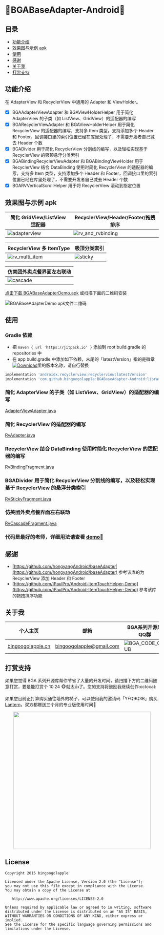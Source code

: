 :running:BGABaseAdapter-Android:running:
============

## 目录
* [功能介绍](#功能介绍)
* [效果图与示例 apk](#效果图与示例-apk)
* [使用](#使用)
* [感谢](#感谢)
* [关于我](#关于我)
* [打赏支持](#打赏支持)

## 功能介绍
在 AdapterView 和 RecyclerView 中通用的 Adapter 和 ViewHolder。

- [x] BGAAdapterViewAdapter 和 BGAViewHolderHelper 用于简化 AdapterView 的子类（如 ListView、GridView）的适配器的编写
- [x] BGARecyclerViewAdapter 和 BGAViewHolderHelper 用于简化 RecyclerView 的适配器的编写，支持多 Item 类型，支持添加多个 Header 和 Footer，回调接口里的索引位置已经在库里处理了，不需要开发者自己减去 Header 个数
- [x] BGADivider 用于简化 RecyclerView 分割线的编写，以及轻松实现基于 RecyclerView 的吸顶悬浮分类索引
- [x] BGABindingRecyclerViewAdapter 和 BGABindingViewHolder 用于 RecyclerView 结合 DataBinding 使用时简化 RecyclerView 的适配器的编写，支持多 Item 类型，支持添加多个 Header 和 Footer，回调接口里的索引位置已经在库里处理了，不需要开发者自己减去 Header 个数
- [x] BGARVVerticalScrollHelper 用于将 RecyclerView 滚动到指定位置

## 效果图与示例 apk

| 简化 GridView/ListView 适配器 | RecyclerView/Header/Footer/拖拽排序 |
| ------------ | ------------- |
| ![adapterview](https://user-images.githubusercontent.com/8949716/32135569-f0beeb58-bbc6-11e7-94a0-7b1503d3df1a.gif) | ![rv_and_rvbinding](https://user-images.githubusercontent.com/8949716/32135654-3844e17a-bbc8-11e7-92d7-589686ea8b8f.gif)  |

| RecyclerView 多 ItemType | 吸顶分类索引 |
| ------------ | ------------- |
| ![rv_multi_item](https://user-images.githubusercontent.com/8949716/32135664-55b3f494-bbc8-11e7-9e13-c33abdce281c.gif) | ![sticky](https://user-images.githubusercontent.com/8949716/32145544-892817a8-bc98-11e7-838d-a16841b1b2f6.gif)  |

| 仿美团外卖点餐界面左右联动 |
| ------------ |
| ![cascade](https://user-images.githubusercontent.com/8949716/32145548-94e29532-bc98-11e7-8d5f-c11119f45717.gif) |


[点击下载 BGABaseAdapterDemo.apk](http://fir.im/BGABaseAdapterDemo) 或扫描下面的二维码安装

![BGABaseAdapterDemo apk文件二维码](https://user-images.githubusercontent.com/8949716/31925781-946d8cfc-b850-11e7-9a75-2edda1033a3d.png)

## 使用

### Gradle 依赖

* 把 `maven { url 'https://jitpack.io' }` 添加到 root build.gradle 的 repositories 中
* 在 app build.gradle 中添加如下依赖，末尾的「latestVersion」指的是徽章[![Download](https://jitpack.io/v/bingoogolapple/BGABadgeView-Android.svg)](https://jitpack.io/#bingoogolapple/BGABadgeView-Android)里的版本名称，请自行替换

```groovy
implementation 'androidx.recyclerview:recyclerview:latestVersion'
implementation 'com.github.bingoogolapple:BGABaseAdapter-Android:library:latestVersion'
```

### 简化 AdapterView 的子类（如 ListView、GridView）的适配器的编写

[AdapterViewAdapter.java](https://github.com/bingoogolapple/BGABaseAdapter-Android/tree/master/demo/src/main/java/cn/bingoogolapple/baseadapter/demo/adapter/AdapterViewAdapter.java)

### 简化 RecyclerView 的适配器的编写

[RvAdapter.java](https://github.com/bingoogolapple/BGABaseAdapter-Android/tree/master/demo/src/main/java/cn/bingoogolapple/baseadapter/demo/adapter/RvAdapter.java)

### RecyclerView 结合 DataBinding 使用时简化 RecyclerView 的适配器的编写

[RvBindingFragment.java](https://github.com/bingoogolapple/BGABaseAdapter-Android/tree/master/demo/src/main/java/cn/bingoogolapple/baseadapter/demo/ui/fragment/RvBindingFragment.java)

### BGADivider 用于简化 RecyclerView 分割线的编写，以及轻松实现基于 RecyclerView 的悬浮分类索引

[RvStickyFragment.java](https://github.com/bingoogolapple/BGABaseAdapter-Android/tree/master/demo/src/main/java/cn/bingoogolapple/baseadapter/demo/ui/fragment/RvStickyFragment.java)

### 仿美团外卖点餐界面左右联动

[RvCascadeFragment.java](https://github.com/bingoogolapple/BGABaseAdapter-Android/tree/master/demo/src/main/java/cn/bingoogolapple/baseadapter/demo/ui/fragment/RvCascadeFragment.java)

### 代码是最好的老师，详细用法请查看 [demo](https://github.com/bingoogolapple/BGABaseAdapter-Android/tree/master/demo):feet:

## 感谢

* [https://github.com/hongyangAndroid/baseAdapter](https://github.com/hongyangAndroid/baseAdapter)
参考该库的为 RecyclerView 添加 Header 和 Footer
* [https://github.com/iPaulPro/Android-ItemTouchHelper-Demo](https://github.com/iPaulPro/Android-ItemTouchHelper-Demo)
参考该库的拖拽排序功能

## 关于我

| 个人主页 | 邮箱 | BGA系列开源库QQ群
| ------------- | ------------ | ------------ |
| <a  href="http://www.bingoogolapple.cn" target="_blank">bingoogolapple.cn</a>  | <a href="mailto:bingoogolapple@gmail.com" target="_blank">bingoogolapple@gmail.com</a> | ![BGA_CODE_CLUB](http://bgashare.bingoogolapple.cn/BGA_CODE_CLUB.png?imageView2/2/w/200) |

## 打赏支持

如果您觉得 BGA 系列开源库帮你节省了大量的开发时间，请扫描下方的二维码随意打赏，要是能打赏个 10.24 :monkey_face:就太:thumbsup:了。您的支持将鼓励我继续创作:octocat:

如果您目前正打算购买通往墙外的梯子，可以使用我的邀请码「YFQ9Q3B」购买 [Lantern](https://github.com/getlantern/forum)，双方都赠送三个月的专业版使用时间:beers:

<p align="center">
  <img src="http://bgashare.bingoogolapple.cn/bga_pay.png?imageView2/2/w/450" width="450">
</p>

## License

    Copyright 2015 bingoogolapple

    Licensed under the Apache License, Version 2.0 (the "License");
    you may not use this file except in compliance with the License.
    You may obtain a copy of the License at

       http://www.apache.org/licenses/LICENSE-2.0

    Unless required by applicable law or agreed to in writing, software
    distributed under the License is distributed on an "AS IS" BASIS,
    WITHOUT WARRANTIES OR CONDITIONS OF ANY KIND, either express or implied.
    See the License for the specific language governing permissions and
    limitations under the License.

